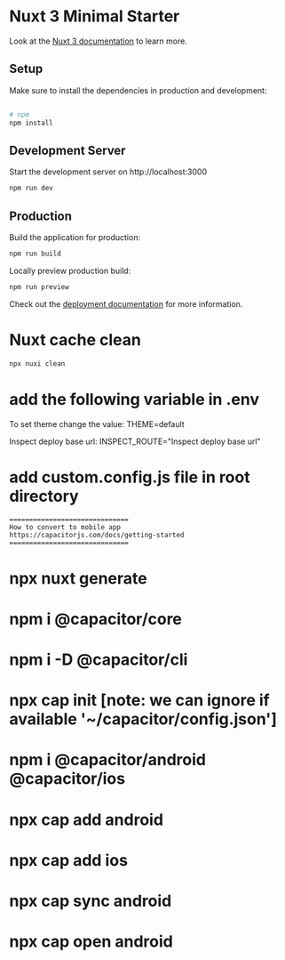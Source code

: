 # Nuxt 3 Minimal Starter

Look at the [Nuxt 3 documentation](https://nuxt.com/docs/getting-started/introduction) to learn more.

## Setup

Make sure to install the dependencies in production and development:

```bash

# npm
npm install


```

## Development Server

Start the development server on http://localhost:3000

```bash
npm run dev
```

## Production

Build the application for production:

```bash
npm run build
```

Locally preview production build:

```bash
npm run preview
```

Check out the [deployment documentation](https://nuxt.com/docs/getting-started/deployment) for more information.

# Nuxt cache clean
```bash
npx nuxi clean
```


# add the following variable in .env

To set theme  change  the value:
THEME=default

Inspect deploy base url:
INSPECT_ROUTE="Inspect deploy base url"



# add custom.config.js file in root directory

``` 
==============================
How to convert to mobile app 
https://capacitorjs.com/docs/getting-started
==============================
 ```
# npx nuxt generate
# npm i @capacitor/core
# npm i -D @capacitor/cli
# npx cap init [note: we can ignore if available '~/capacitor/config.json']
# npm i @capacitor/android @capacitor/ios
# npx cap add android
# npx cap add ios
# npx cap sync android
# npx cap open android





